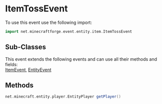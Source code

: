 # ItemTossEvent

To use this event use the following import:
```groovy
import net.minecraftforge.event.entity.item.ItemTossEvent
```

## Sub-Classes
This event extends the following events and can use all their methods and fields: <br>
[ItemEvent](item_event.md), [EntityEvent](entity_event.md)

## Methods
```groovy
net.minecraft.entity.player.EntityPlayer getPlayer()
```

